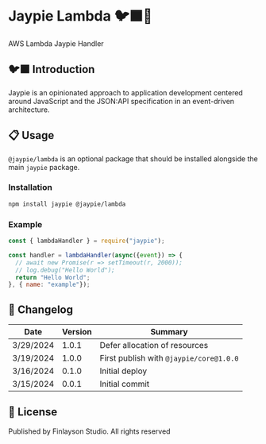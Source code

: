 # Jaypie Lambda 🐦‍⬛🍵

AWS Lambda Jaypie Handler

## 🐦‍⬛ Introduction

Jaypie is an opinionated approach to application development centered around JavaScript and the JSON:API specification in an event-driven architecture.

## 📋 Usage

`@jaypie/lambda` is an optional package that should be installed alongside the main `jaypie` package.

### Installation

```bash
npm install jaypie @jaypie/lambda
```

### Example

```javascript
const { lambdaHandler } = require("jaypie");

const handler = lambdaHandler(async({event}) => {
  // await new Promise(r => setTimeout(r, 2000));
  // log.debug("Hello World");
  return "Hello World";
}, { name: "example"});
```

## 📝 Changelog

| Date       | Version | Summary        |
| ---------- | ------- | -------------- |
|  3/29/2024 |   1.0.1 | Defer allocation of resources |
|  3/19/2024 |   1.0.0 | First publish with `@jaypie/core@1.0.0` |
|  3/16/2024 |   0.1.0 | Initial deploy |
|  3/15/2024 |   0.0.1 | Initial commit |

## 📜 License

Published by Finlayson Studio. All rights reserved
